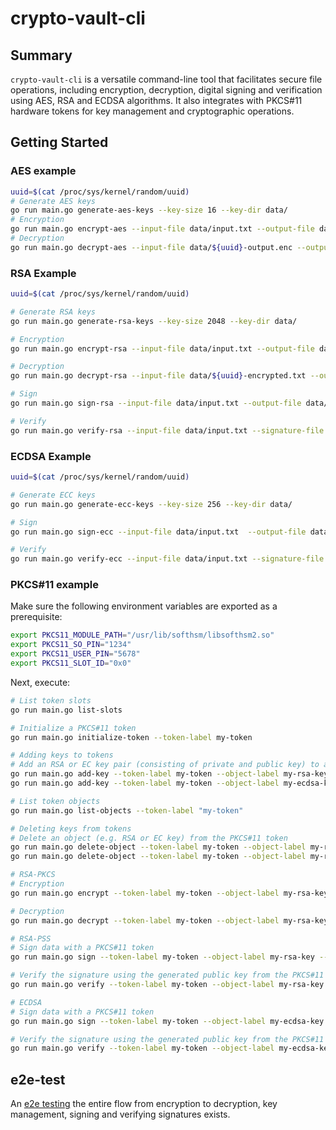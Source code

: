 # crypto-vault-cli

## Summary

`crypto-vault-cli` is a versatile command-line tool that facilitates secure file operations, including encryption, decryption, digital signing and verification using AES, RSA and ECDSA algorithms. It also integrates with PKCS#11 hardware tokens for key management and cryptographic operations. 

## Getting Started

### AES example

```sh
uuid=$(cat /proc/sys/kernel/random/uuid)
# Generate AES keys
go run main.go generate-aes-keys --key-size 16 --key-dir data/
# Encryption
go run main.go encrypt-aes --input-file data/input.txt --output-file data/${uuid}-output.enc --symmetric-key <your generated symmetric key>
# Decryption
go run main.go decrypt-aes --input-file data/${uuid}-output.enc --output-file data/${uuid}-decrypted.txt --symmetric-key <your generated symmetric key>
```

### RSA Example

```sh
uuid=$(cat /proc/sys/kernel/random/uuid)

# Generate RSA keys
go run main.go generate-rsa-keys --key-size 2048 --key-dir data/

# Encryption
go run main.go encrypt-rsa --input-file data/input.txt --output-file data/${uuid}-encrypted.txt --public-key <your generated public key>

# Decryption
go run main.go decrypt-rsa --input-file data/${uuid}-encrypted.txt --output-file data/${uuid}-decrypted.txt --private-key <your generated private key>

# Sign
go run main.go sign-rsa --input-file data/input.txt --output-file data/${uuid}-signature.bin --private-key <your generated private key>

# Verify
go run main.go verify-rsa --input-file data/input.txt --signature-file data/${uuid}-signature.bin --public-key <your generated public key>
```

### ECDSA Example

```sh
uuid=$(cat /proc/sys/kernel/random/uuid)

# Generate ECC keys
go run main.go generate-ecc-keys --key-size 256 --key-dir data/

# Sign
go run main.go sign-ecc --input-file data/input.txt  --output-file data/${uuid}-signature.bin --private-key <your generated private key>

# Verify
go run main.go verify-ecc --input-file data/input.txt --signature-file data/${uuid}-signature.bin --public-key <your generated public key>
```

### PKCS#11 example

Make sure the following environment variables are exported as a prerequisite:

```sh
export PKCS11_MODULE_PATH="/usr/lib/softhsm/libsofthsm2.so"
export PKCS11_SO_PIN="1234"
export PKCS11_USER_PIN="5678"
export PKCS11_SLOT_ID="0x0"
```

Next, execute:

```sh
# List token slots
go run main.go list-slots

# Initialize a PKCS#11 token
go run main.go initialize-token --token-label my-token

# Adding keys to tokens
# Add an RSA or EC key pair (consisting of private and public key) to a PKCS#11 token
go run main.go add-key --token-label my-token --object-label my-rsa-key --key-type RSA --key-size 2048
go run main.go add-key --token-label my-token --object-label my-ecdsa-key --key-type ECDSA --key-size 256

# List token objects
go run main.go list-objects --token-label "my-token"

# Deleting keys from tokens
# Delete an object (e.g. RSA or EC key) from the PKCS#11 token
go run main.go delete-object --token-label my-token --object-label my-rsa-key --object-type pubkey
go run main.go delete-object --token-label my-token --object-label my-rsa-key --object-type privkey

# RSA-PKCS
# Encryption
go run main.go encrypt --token-label my-token --object-label my-rsa-key --key-type RSA --input-file data/input.txt --output-file data/encrypted-output.enc

# Decryption
go run main.go decrypt --token-label my-token --object-label my-rsa-key --key-type RSA --input-file data/encrypted-output.enc --output-file data/decrypted-output.txt

# RSA-PSS
# Sign data with a PKCS#11 token
go run main.go sign --token-label my-token --object-label my-rsa-key --key-type RSA --data-file data/input.txt --signature-file data/signature.sig

# Verify the signature using the generated public key from the PKCS#11 token
go run main.go verify --token-label my-token --object-label my-rsa-key --key-type RSA --data-file data/input.txt --signature-file data/signature.sig

# ECDSA
# Sign data with a PKCS#11 token
go run main.go sign --token-label my-token --object-label my-ecdsa-key --key-type ECDSA --data-file data/input.txt --signature-file data/signature.sig

# Verify the signature using the generated public key from the PKCS#11 token
go run main.go verify --token-label my-token --object-label my-ecdsa-key --key-type ECDSA --data-file data/input.txt --signature-file data/signature.sig
```

## e2e-test

An [e2e testing](../../test/e2e/e2e_test.go) the entire flow from encryption to decryption, key management, signing and verifying signatures exists.
